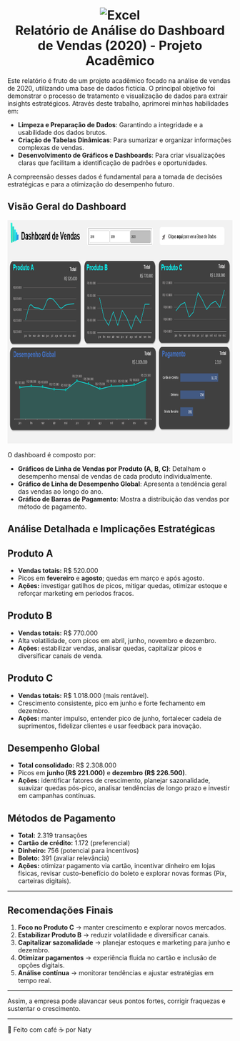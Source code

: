 <h1 align="center">
  <img src="https://img.icons8.com/color/96/microsoft-excel-2019--v1.png" alt="Excel" width="60" height="60"><br>
  <strong> Relatório de Análise do Dashboard de Vendas (2020) - Projeto Acadêmico</strong>
</h1>


Este relatório é fruto de um projeto acadêmico focado na análise de vendas de 2020, utilizando uma base de dados fictícia. O principal objetivo foi demonstrar o processo de tratamento e visualização de dados para extrair insights estratégicos. Através deste trabalho, aprimorei minhas habilidades em:

*   **Limpeza e Preparação de Dados**: Garantindo a integridade e a usabilidade dos dados brutos.
*   **Criação de Tabelas Dinâmicas**: Para sumarizar e organizar informações complexas de vendas.
*   **Desenvolvimento de Gráficos e Dashboards**: Para criar visualizações claras que facilitam a identificação de padrões e oportunidades.

A compreensão desses dados é fundamental para a tomada de decisões estratégicas e para a otimização do desempenho futuro.

## Visão Geral do Dashboard

<div align="center">
  <img src="Vendas.PNG" alt="c" height="500">
</div>

O dashboard é composto por:

*   **Gráficos de Linha de Vendas por Produto (A, B, C)**: Detalham o desempenho mensal de vendas de cada produto individualmente.
*   **Gráfico de Linha de Desempenho Global**: Apresenta a tendência geral das vendas ao longo do ano.
*   **Gráfico de Barras de Pagamento**: Mostra a distribuição das vendas por método de pagamento.

## Análise Detalhada e Implicações Estratégicas




## Produto A  
- **Vendas totais:** R$ 520.000  
- Picos em **fevereiro** e **agosto**; quedas em março e após agosto.  
- **Ações:** investigar gatilhos de picos, mitigar quedas, otimizar estoque e reforçar marketing em períodos fracos.  

## Produto B  
- **Vendas totais:** R$ 770.000  
- Alta volatilidade, com picos em abril, junho, novembro e dezembro.  
- **Ações:** estabilizar vendas, analisar quedas, capitalizar picos e diversificar canais de venda.  

## Produto C  
- **Vendas totais:** R$ 1.018.000 (mais rentável).  
- Crescimento consistente, pico em junho e forte fechamento em dezembro.  
- **Ações:** manter impulso, entender pico de junho, fortalecer cadeia de suprimentos, fidelizar clientes e usar feedback para inovação.  

## Desempenho Global  
- **Total consolidado:** R$ 2.308.000  
- Picos em **junho (R$ 221.000)** e **dezembro (R$ 226.500)**.  
- **Ações:** identificar fatores de crescimento, planejar sazonalidade, suavizar quedas pós-pico, analisar tendências de longo prazo e investir em campanhas contínuas.  

## Métodos de Pagamento  
- **Total:** 2.319 transações  
- **Cartão de crédito:** 1.172 (preferencial)  
- **Dinheiro:** 756 (potencial para incentivos)  
- **Boleto:** 391 (avaliar relevância)  
- **Ações:** otimizar pagamento via cartão, incentivar dinheiro em lojas físicas, revisar custo-benefício do boleto e explorar novas formas (Pix, carteiras digitais).  

---

## Recomendações Finais  
1. **Foco no Produto C** → manter crescimento e explorar novos mercados.  
2. **Estabilizar Produto B** → reduzir volatilidade e diversificar canais.  
3. **Capitalizar sazonalidade** → planejar estoques e marketing para junho e dezembro.  
4. **Otimizar pagamentos** → experiência fluida no cartão e inclusão de opções digitais.  
5. **Análise contínua** → monitorar tendências e ajustar estratégias em tempo real.  

---

 Assim, a empresa pode alavancar seus pontos fortes, corrigir fraquezas e sustentar o crescimento.

 ---
🧠 Feito com café ☕ por Naty
